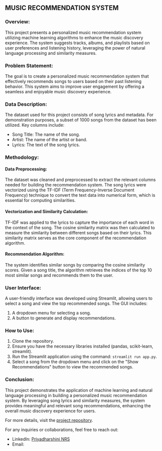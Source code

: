 ## MUSIC RECOMMENDATION SYSTEM

### Overview:
This project presents a personalized music recommendation system utilizing machine learning algorithms to enhance the music discovery experience. The system suggests tracks, albums, and playlists based on user preferences and listening history, leveraging the power of natural language processing and similarity measures.

### Problem Statement:
The goal is to create a personalized music recommendation system that effectively recommends songs to users based on their past listening behavior. This system aims to improve user engagement by offering a seamless and enjoyable music discovery experience.

### Data Description:
The dataset used for this project consists of song lyrics and metadata. For demonstration purposes, a subset of 1000 songs from the dataset has been utilized. Key columns include:

- Song Title: The name of the song.
- Artist: The name of the artist or band.
- Lyrics: The text of the song lyrics.

### Methodology:
#### Data Preprocessing:
The dataset was cleaned and preprocessed to extract the relevant columns needed for building the recommendation system. The song lyrics were vectorized using the TF-IDF (Term Frequency-Inverse Document Frequency) technique to convert the text data into numerical form, which is essential for computing similarities.

#### Vectorization and Similarity Calculation:
TF-IDF was applied to the lyrics to capture the importance of each word in the context of the song. The cosine similarity matrix was then calculated to measure the similarity between different songs based on their lyrics. This similarity matrix serves as the core component of the recommendation algorithm.

#### Recommendation Algorithm:
The system identifies similar songs by comparing the cosine similarity scores. Given a song title, the algorithm retrieves the indices of the top 10 most similar songs and recommends them to the user.

### User Interface:
A user-friendly interface was developed using Streamlit, allowing users to select a song and view the top recommended songs. The GUI includes:
1) A dropdown menu for selecting a song.
2) A button to generate and display recommendations.

### How to Use:
1) Clone the repository.
2) Ensure you have the necessary libraries installed (pandas, scikit-learn, streamlit).
3) Run the Streamlit application using the command: `streamlit run app.py`.
4) Select a song from the dropdown menu and click on the "Show Recommendations" button to view the recommended songs.

### Conclusion:
This project demonstrates the application of machine learning and natural language processing in building a personalized music recommendation system. By leveraging song lyrics and similarity measures, the system provides meaningful and relevant song recommendations, enhancing the overall music discovery experience for users.

For more details, visit the [project repository](https://github.com/prizbot/Music-Recommendation-System.git).

For any inquiries or collaborations, feel free to reach out:
- LinkedIn: [Priyadharshini NRS](www.linkedin.com/in/priyadharshininrs)
- Email: [](mailto:priyadharshininrs@gmail.com)

